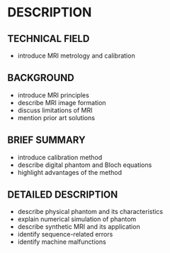 # DESCRIPTION

## TECHNICAL FIELD

- introduce MRI metrology and calibration

## BACKGROUND

- introduce MRI principles
- describe MRI image formation
- discuss limitations of MRI
- mention prior art solutions

## BRIEF SUMMARY

- introduce calibration method
- describe digital phantom and Bloch equations
- highlight advantages of the method

## DETAILED DESCRIPTION

- describe physical phantom and its characteristics
- explain numerical simulation of phantom
- describe synthetic MRI and its application
- identify sequence-related errors
- identify machine malfunctions

